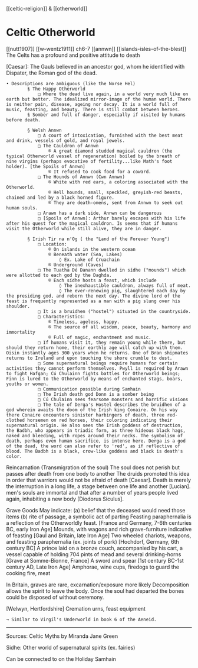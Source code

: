 [[celtic-religion]] & [[otherworld]]
# Celtic Otherworld
[[nutt1907]]
[[w-wentz1911]] ch6-7
[[annwn]]
  [[islands-isles-of-the-blest]]
The Celts has a profound and positive attitude to death


[Caesar]: The Gauls believed in an ancestor god, whom he identified with Dispater, the Roman god of the dead.

	• Descriptions are ambiguous (like the Norse Hel)
			§ The Happy Otherworld
				□ Where the dead live again, in a world very much like on earth but better. The idealized mirror-image of the human world. There is neither pain, disease, ageing nor decay. It is a world full of music, feasting, and beauty. There is still combat between heroes.
			§ Somber and full of danger, especially if visited by humans before death.
		
			§ Welsh Annwn
				□ A court of intoxication, furnished with the best meat and drink, vessels of gold, and royal jewels. 
				□ The Cauldron of Annwn
					® A great diamond studded magical cauldron (the typical Otherworld vessel of regeneration) boiled by the breath of nine virgins (perhaps evocative of fertility...like Math's foot holder). [the Spoils of Annwn]
					® It refused to cook food for a coward.
				□ The Hounds of Annwn (Cwn Annwn)
					® White with red ears, a coloring associated with the Otherworld.
					® Hell hounds, small, speckled, greyish-red beasts, chained and led by a black horned figure.
					® They are death-omens, sent from Annwn to seek out human souls.
				□ Arawn has a dark side, Annwn can be dangerous
				□ [Spoils of Annwn]: Arthur barely escapes with his life after his quest for the magical cauldron. Is seems that if humans visit the Otherworld while still alive, they are in danger.
				
			§ Irish Tir na n'Og ( the "Land of the Forever Young")
				□ Location: 
					® On islands in the western ocean
					® Beneath water (Sea, Lakes)
						◊ Ex. Lake of Cruachain
					® Underground (Caves)
				□ The Tuatha Dé Danann dwelled in sídhe ("mounds") which were allotted to each god by the Daghda.
					® Each sídhe hosts a feast, which include 
						◊ The inexhaustible cauldron, always full of meat.
						◊ The ever-renewing pig, slaughtered each day by the presiding god, and reborn the next day. The divine lord of the feast is frequently represented as a man with a pig slung over his shoulder.
				□ It is a bruidhen ("hostel") situated in the countryside.
				□ Characteristics: 
					® Timeless, ageless, happy.
					® The source of all wisdom, peace, beauty, harmony and immortality 
					® Full of magic, enchantment and music.
				□ If humans visit it, they remain young while there, but should they return home, their earthly age will catch up with them. Oisin instantly ages 300 years when he returns. One of Bran shipmates returns to Ireland and upon touching the shore crumble to dust.
				□ Some supernatural beings require humans for certain activities they cannot perform themselves. Pwyll is required by Arawn to fight Hafgan; Cú Chulainn fights battles for Otherworld beings; Finn is lured to the Otherworld by means of enchanted stags, boars, youths or women.
				□ Communication possible during Samhain
				□ The Irish death god Donn is a somber being
				□ Cú Chulainn sees fearsome monsters and horrific visions
				□ The tale of Derga's Hostel describes the bruidhen of a god wherein awaits the doom of the Irish king Conaire. On his way there Conaire encounters sinister harbingers of death, three red-clothed horsemen on red horses, their coloring indicating their supernatural origin. He also sees the Irish goddess of destruction, the Badbh, who appears in triadic form, as three hideous black hags, naked and bleeding, with ropes around their necks. The symbolism of death, perhaps even human sacrifice, is intense here. Derga is a god of the dead, the word can also refer to 'red', as if reflective of blood. The Badbh is a black, crow-like goddess and black is death's color.
				

Reincarnation (Transmigration of the soul)
	The soul does not perish but passes after death from one body to another
	The druids promoted this idea in order that warriors would not be afraid of death [Caesar].
	Death is merely the interruption in a long life, a stage between one life and another [Lucian].
	men's souls are immortal and that after a number of years people lived again, inhabiting a new body [Diodorus Siculus].
	
	
Grave Goods
	May indicate:
		(a) belief that the deceased would need those items
		(b) rite of passage, a symbolic act of parting
	Feasting paraphernalia is a reflection of the Otherworldly feast.
	[France and Germany, 7-6th centuries BC, early Iron Age]
		Mounds, with wagons and rich grave-furniture indicative of feasting
	[Gaul and Britain, late Iron Age]
		Two wheeled chariots, weapons, and feasting paraphernalia (ex.  joints of pork)
	[Hochdorf, Germany, 6th century BC]
		A prince laid on a bronze couch, accompanied by his cart, a vessel capable of holding 704 pints of mead and several drinking-horns
	[Grave at Somme-Bionne, France]
		A sword and spear
	[1st century BC-1st century AD, Late Iron Age]
		Amphorae, wine cups, firedogs to guard the cooking fire, meat
		

In Britain, graves are rare, excarnation/exposure more likely
	Decomposition allows the spirit to leave the body. Once the soul had departed the bones could be disposed of without ceremony.

[Welwyn, Hertfordshire]
	Cremation urns, feast equipment

	
	→ Similar to Virgil's Underworld in book 6 of the Aeneid.


----------------------------------------------------------------------------------------------------------------------------------------------------------------
Sources:
	Celtic Myths by Miranda Jane Green


Sidhe: Other world of supernatural spirits (ex. fairies)

Can be connected to on the Holiday Samhain
